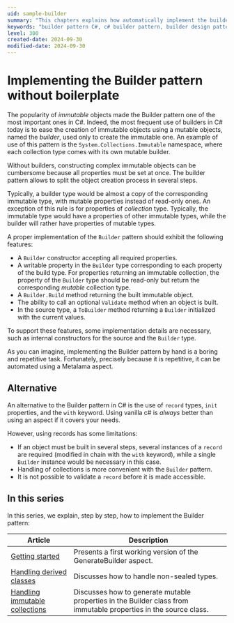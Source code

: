 ```yaml
---
uid: sample-builder
summary: "This chapters explains how automatically implement the builder pattern in C# thanks to Metalama."
keywords: "builder pattern C#, c# builder pattern, builder design pattern C#"
level: 300
created-date: 2024-09-30
modified-date: 2024-09-30
---
```


# Implementing the Builder pattern without boilerplate

The popularity of _immutable_ objects made the Builder pattern one of the most important ones in C#. Indeed, the most frequent use of builders in C# today is to ease the creation of immutable objects using a mutable objects, named the _builder_, used only to create the immutable one. An example of use of this pattern is the `System.Collections.Immutable` namespace, where each collection type comes with its own mutable builder.

Without builders, constructing complex immutable objects can be cumbersome because all properties must be set at once. The builder pattern allows to split the object creation process in several steps. 

Typically, a builder type would be almost a copy of the corresponding immutable type, with mutable properties instead of read-only ones. An exception of this rule is for properties of _collection_ type. Typically, the immutable type would have a properties of other immutable types, while the builder will rather have properties of mutable types.

A proper implementation of the `Builder` pattern should exhibit the following features:

* A `Builder` constructor accepting all required properties.
* A writable property in the `Builder` type corresponding to each property of the build type. For properties returning an immutable collection, the property of the `Builder` type should be read-only but return the corresponding _mutable_ collection type.
* A `Builder.Build` method returning the built immutable object.
* The ability to call an optional `Validate` method when an object is built.
* In the source type, a `ToBuilder` method returning a `Builder` initialized with the current values.

To support these features, some implementation details are necessary, such as internal constructors for the source and the `Builder` type.

As you can imagine, implementing the Builder pattern by hand is a boring and repetitive task. Fortunately, precisely because it is repetitive, it can be automated using a Metalama aspect.

## Alternative

An alternative to the Builder pattern in C# is the use of `record` types, `init` properties, and the `with` keyword. Using vanilla c# is _always_ better than using an aspect if it covers your needs. 

However, using records has some limitations:

* If an object must be built in several steps, several instances of a `record` are required (modified in chain with the `with` keyword), while a single `Builder` instance would be necessary in this case.
* Handling of collections is more convenient with the `Builder` pattern.
* It is not possible to validate a `record` before it is made accessible.


## In this series

In this series, we explain, step by step, how to implement the Builder pattern:


| Article | Description |
| ------- | ----------- |
| [Getting started](builder-1/README.md) | Presents a first working version of the GenerateBuilder aspect. |
| [Handling derived classes](builder-2/README.md) | Discusses how to handle non-sealed types. |
| [Handling immutable collections](builder-3/README.md) | Discusses how to generate mutable properties in the Builder class from immutable properties in the source class. |


